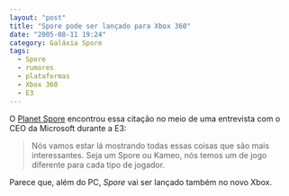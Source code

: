 ```yaml
---
layout: "post"
title: "Spore pode ser lançado para Xbox 360"
date: "2005-08-11 19:24"
category: Galáxia Spore
tags:
  - Spore
  - rumores
  - plataformas
  - Xbox 360
  - E3
---
```

O [Planet Spore](http://www.planetspore.co.uk/) encontrou essa citação no meio de uma entrevista com o CEO da Microsoft durante a E3:

> Nós vamos estar lá mostrando todas essas coisas que são mais interessantes. Seja um Spore ou Kameo, nós temos um de jogo diferente para cada tipo de jogador.

Parece que, além do PC, _Spore_ vai ser lançado também no novo Xbox.
